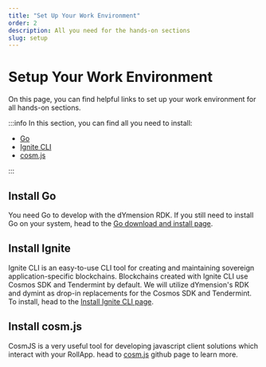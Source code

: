 ```yaml
---
title: "Set Up Your Work Environment"
order: 2
description: All you need for the hands-on sections
slug: setup
---
```


# Setup Your Work Environment

On this page, you can find helpful links to set up your work environment for all hands-on sections.

:::info In this section, you can find all you need to install:

- [Go](https://go.dev/)
- [Ignite CLI](https://ignite.com/)
- [cosm.js](https://github.com/cosmos/cosmjs)

:::

## Install Go

You need Go to develop with the dYmension RDK. If you still need to install Go on your system, head to the [Go download and install page](https://go.dev/doc/install).

## Install Ignite

Ignite CLI is an easy-to-use CLI tool for creating and maintaining sovereign application-specific blockchains. Blockchains created with Ignite CLI use Cosmos SDK and Tendermint by default. We will utilize dYmension's RDK and dymint as drop-in replacements for the Cosmos SDK and Tendermint. To install, head to the [Install Ignite CLI page](https://docs.ignite.com/guide/install).

## Install cosm.js

CosmJS is a very useful tool for developing javascript client solutions which interact with your RollApp. head to [cosm.js](https://github.com/cosmos/cosmjs) github page to learn more.
